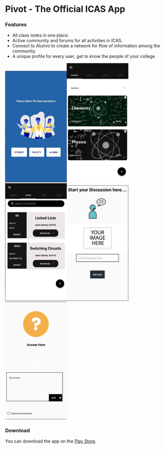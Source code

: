 # Pivot - The Official ICAS App

### Features

- All class notes in one place.
- Active community and forums for all activities in ICAS.
- Connect to Alumni to create a network for flow of information among the community.
- A unique profile for every user, get to know the people of your college


<img src="screenshots/1.png" width="200" /><img src="screenshots/2.png" width="200" /><img src="screenshots/3.png" width="200" /><img src="screenshots/4.png" width="200" /><img src="screenshots/5.png" width="200" />

### Download
You can download the app on the [Play Store](https://play.google.com/store/apps/details?id=com.theenigma.pivot).
